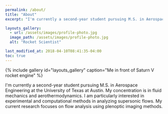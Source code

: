 ```yaml
---
permalink: /about/
title: "About"
excerpt: "I'm currently a second-year student pursuing M.S. in Aerospace Engineering at the University of Texas at Austin."

layouts_gallery:
  - url: /assets/images/profile-photo.jpg
  image_path: /assets/images/profile-photo.jpg
  alt: "Rocket Scientist"

last_modified_at: 2018-04-10T08:41:35-04:00
toc: true
---
```


{% include gallery id="layouts_gallery" caption="Me in front of Saturn V rocket engine" %}

I'm currently a second-year student pursuing M.S. in Aerospace Engineering at the University of Texas at Austin. My concentration is in fluid mechanics and aerothermodynamics. I am particularly interested in experimental and computational methods in analyzing supersonic flows. My current research focuses on flow analysis using plenoptic imaging methods.


